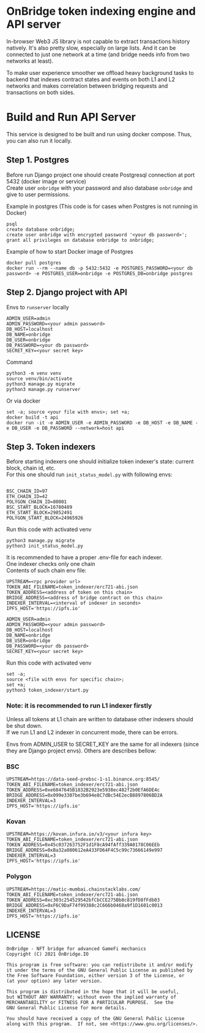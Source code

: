 # OnBridge token indexing engine and API server

In-browser Web3 JS library is not capable to extract transactions history natively. It's also pretty slow, especially on large lists. And it can be connected to just one network at a time (and bridge needs info from two networks at least).

To make user experience smoother we offload heavy background tasks to backend that indexes contract states and events on both L1 and L2 networks and makes correlation between bridging requests and transactions on both sides.

# Build and Run API Server

This service is designed to be built and run using docker compose. Thus, you can also run it locally.
## Step 1. Postgres

Before run Django project one should create Postgresql connection at port 5432 (docker image or service)  
Create user `onbridge` with your password and also database `onbridge` and give to user permissions.

Example in postgres (This code is for cases when Postgres is not running in Docker)
```shell
psql
create database onbridge;
create user onbridge with encrypted password '<your db password>';
grant all privileges on database onbridge to onbridge;
```

Example of how to start Docker image of Postgres 
```shell
docker pull postgres
docker run --rm --name db -p 5432:5432 -e POSTGRES_PASSWORD=<your db password> -e POSTGRES_USER=onbridge -e POSTGRES_DB=onbridge postgres
```

## Step 2. Django project with API 

Envs to `runserver` locally
```dotenv
ADMIN_USER=admin
ADMIN_PASSWORD=<your admin password>
DB_HOST=localhost
DB_NAME=onbridge
DB_USER=onbridge
DB_PASSWORD=<your db password>
SECRET_KEY=<your secret key>
```
Command
```
python3 -m venv venv
source venv/bin/activate
python3 manage.py migrate
python3 manage.py runserver
```

Or via docker

```shell
set -a; source <your file with envs>; set +a;
docker build -t api
docker run -it -e ADMIN_USER -e ADMIN_PASSWORD -e DB_HOST -e DB_NAME -e DB_USER -e DB_PASSWORD --network=host api
```

## Step 3. Token indexers

Before starting indexers one should initialize token indexer's state: current block, chain id, etc.  
For this one should run `init_status_model.py` with following envs:

```dotenv

BSC_CHAIN_ID=97
ETH_CHAIN_ID=42
POLYGON_CHAIN_ID=80001
BSC_START_BLOCK=16780489
ETH_START_BLOCK=29852491
POLYGON_START_BLOCK=24965926
```

Run this code with activated venv
```shell
python3 manage.py migrate
python3 init_status_model.py
```

It is recommended to have a proper .env-file for each indexer.  
One indexer checks only one chain  
Contents of such chain env file:
```dotenv
UPSTREAM=<rpc provider url>
TOKEN_ABI_FILENAME=token_indexer/erc721-abi.json
TOKEN_ADDRESS=<address of token on this chain>
BRIDGE_ADDRESS=<address of bridge contract on this chain>
INDEXER_INTERVAL=<interval of indexer in seconds>
IPFS_HOST='https://ipfs.io'

ADMIN_USER=admin
ADMIN_PASSWORD=<your admin password>
DB_HOST=localhost
DB_NAME=onbridge
DB_USER=onbridge
DB_PASSWORD=<your db password>
SECRET_KEY=<your secret key>
```
Run this code with activated venv
```shell
set -a;
source <file with envs for specific chain>;
set +a;
python3 token_indexer/start.py
```

### Note: it is recommended to run L1 indexer firstly
Unless all tokens at L1 chain are written to database other indexers should be shut down.  
If we run L1 and L2 indexer in concurrent mode, there can be errors.

Envs from ADMIN_USER to SECRET_KEY are the same for all indexers (since they are Django project envs).
Others are describes bellow:

### BSC
```dotenv
UPSTREAM=https://data-seed-prebsc-1-s1.binance.org:8545/
TOKEN_ABI_FILENAME=token_indexer/erc721-abi.json
TOKEN_ADDRESS=0xe6847645B1832B2923e5938ec482f2b0EfA6DE4c
BRIDGE_ADDRESS=0x099e3307be3b694e8C7dBc54E2ecB8897806BD2A
INDEXER_INTERVAL=3
IPFS_HOST='https://ipfs.io'
```

### Kovan
```dotenv
UPSTREAM=https://kovan.infura.io/v3/<your infura key>
TOKEN_ABI_FILENAME=token_indexer/erc721-abi.json
TOKEN_ADDRESS=0x45c037263752F1d1F8cA94fAff339A0178C06EEb
BRIDGE_ADDRESS=0xBa32a080612eA433FD64F4C5c99c73666149e997
INDEXER_INTERVAL=3
IPFS_HOST='https://ipfs.io'
```

### Polygon
```dotenv
UPSTREAM=https://matic-mumbai.chainstacklabs.com/
TOKEN_ABI_FILENAME=token_indexer/erc721-abi.json
TOKEN_ADDRESS=0xc303c254529542bfCbCCE275Bb8c819fD8fFdb03
BRIDGE_ADDRESS=0xF6C9DaF74f99388c2C666b0468a9f1D1601c0013
INDEXER_INTERVAL=3
IPFS_HOST='https://ipfs.io'
```


## LICENSE

```
OnBridge - NFT bridge for advanced GameFi mechanics
Copyright (C) 2021 OnBridge.IO

This program is free software: you can redistribute it and/or modify
it under the terms of the GNU General Public License as published by
the Free Software Foundation, either version 3 of the License, or
(at your option) any later version.

This program is distributed in the hope that it will be useful,
but WITHOUT ANY WARRANTY; without even the implied warranty of
MERCHANTABILITY or FITNESS FOR A PARTICULAR PURPOSE.  See the
GNU General Public License for more details.

You should have received a copy of the GNU General Public License
along with this program.  If not, see <https://www.gnu.org/licenses/>.
```
